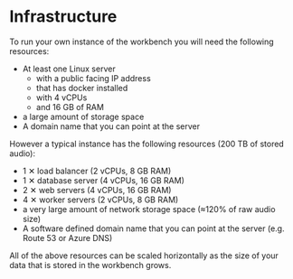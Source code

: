# Infrastructure


To run your own instance of the workbench you will need the following resources:

- At least one Linux server
  - with a public facing IP address
  - that has docker installed
  - with 4 vCPUs
  - and 16 GB of RAM
- a large amount of storage space
- A domain name that you can point at the server

However a typical instance has the following resources (200 TB of stored audio):

- 1 ✕ load balancer (2 vCPUs, 8 GB RAM)
- 1 ✕ database server (4 vCPUs, 16 GB RAM)
- 2 ✕ web servers (4 vCPUs, 16 GB RAM)
- 4 ✕ worker servers (2 vCPUs, 8 GB RAM)
- a very large amount of network storage space (≈120% of raw audio size)
- A software defined domain name that you can point at the server (e.g. Route 53 or Azure DNS)

All of the above resources can be scaled horizontally as the size of your data
that is stored in the workbench grows.

